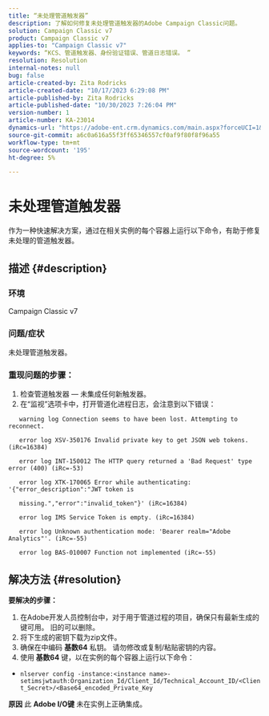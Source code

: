 ```yaml
---
title: “未处理管道触发器”
description: 了解如何修复未处理管道触发器的Adobe Campaign Classic问题。
solution: Campaign Classic v7
product: Campaign Classic v7
applies-to: "Campaign Classic v7"
keywords: “KCS、管道触发器、身份验证错误、管道日志错误。 ”
resolution: Resolution
internal-notes: null
bug: false
article-created-by: Zita Rodricks
article-created-date: "10/17/2023 6:29:08 PM"
article-published-by: Zita Rodricks
article-published-date: "10/30/2023 7:26:04 PM"
version-number: 1
article-number: KA-23014
dynamics-url: "https://adobe-ent.crm.dynamics.com/main.aspx?forceUCI=1&pagetype=entityrecord&etn=knowledgearticle&id=38b6740c-1b6d-ee11-8df0-6045bd006239"
source-git-commit: a6c0a616a55f3ff65346557cf0af9f80f8f96a55
workflow-type: tm+mt
source-wordcount: '195'
ht-degree: 5%

---
```


# 未处理管道触发器


作为一种快速解决方案，通过在相关实例的每个容器上运行以下命令，有助于修复未处理的管道触发器。

## 描述 {#description}


### <b>环境</b>

Campaign Classic v7



### <b>问题/症状</b>

未处理管道触发器。

### <b>重现问题的步骤：</b>

1. 检查管道触发器 — 未集成任何新触发器。
2. 在“监视”选项卡中，打开管道化进程日志，会注意到以下错误：




`   warning log Connection seems to have been lost. Attempting to reconnect.`

`   error log XSV-350176 Invalid private key to get JSON web tokens. (iRc=16384)`

`   error log INT-150012 The HTTP query returned a 'Bad Request' type error (400) (iRc=-53)`

`   error log XTK-170065 Error while authenticating: '{"error_description":"JWT token is`

`   missing.","error":"invalid_token"}' (iRc=16384)`

`   error log IMS Service Token is empty. (iRc=16384)`

`   error log Unknown authentication mode: 'Bearer realm="Adobe Analytics"'. (iRc=-55)`

`   error log BAS-010007 Function not implemented (iRc=-55)`


## 解决方法 {#resolution}

<b>要解决的步骤：</b>
1. 在Adobe开发人员控制台中，对于用于管道过程的项目，确保只有最新生成的键可用。 旧的可以删除。
2. 将下生成的密钥下载为zip文件。
3. 确保在中编码 <b>基数64</b> 私钥。 请勿修改或复制/粘贴密钥的内容。
4. 使用<b> 基数64</b> 键，以在实例的每个容器上运行以下命令：


- `nlserver config -instance:<instance name>-setimsjwtauth:Organization_Id/Client_Id/Technical_Account_ID/<Client_Secret>/<Base64_encoded_Private_Key`

<b>原因</b>
此 <b>Adobe I/O键</b> 未在实例上正确集成。
